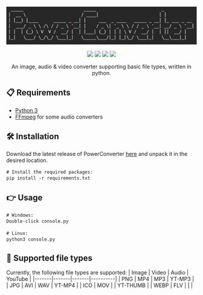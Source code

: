 <p align="center">
  <img src="./logo.png">
</p>

<p align="center">
  <img src="https://img.shields.io/badge/Made%20with-Python-1f425f.svg?style=plastic&logo=python&color=3c7cae&labelColor=ffd841&logoColor=3c7cae">
  <img src="https://img.shields.io/badge/license-GPL-brightgreen.svg?style=plastic&logo=GNU&label=License">
  <img src="https://img.shields.io/badge/version-1.6.-blue.svg?style=plastic&logo=GitHub&color=ff5500&label=Version">
  <img src="https://img.shields.io/badge/FFmpeg-blue.svg?style=plastic&logo=FFMPEG&color=000000&label=Using">
</p>

<p align="center">
An image, audio & video converter supporting basic file types, written in python.

## 📋 Requirements
- [Python 3](https://python.org/downloads/)
- [FFmpeg](https://ffmpeg.org/download.htm) for some audio converters

## 🛠️ Installation


Download the latest release of PowerConverter [here](https://github.com/kk-dev7/PowerConverter/releases/) and unpack it in the desired location.

```shell
# Install the required packages:
pip install -r requirements.txt
```

## 👉 Usage
```shell
# Windows:
Double-click console.py

# Linux:
python3 console.py
```

## 🤝 Supported file types
Currently, the following file types are supported: 
| Image | Video | Audio | YouTube  |
|-------|-------|-------|----------|
| PNG   | MP4   | MP3   | YT-MP3   |
| JPG   | AVI   | WAV   | YT-MP4   |
| ICO   | MOV   |       | YT-THUMB |
| WEBP  | FLV   |       |          |
